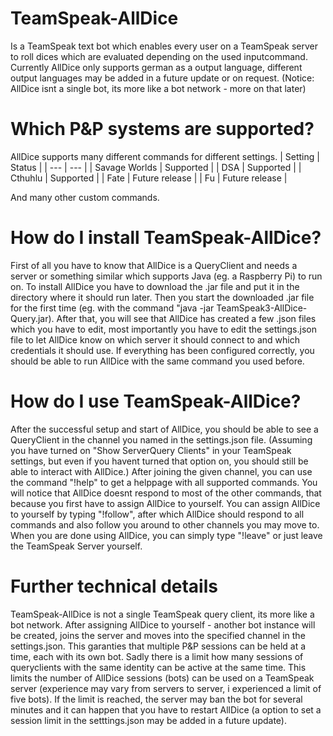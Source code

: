 # TeamSpeak-AllDice
Is a TeamSpeak text bot which enables every user on a TeamSpeak server to roll dices which are evaluated depending on the used inputcommand.
Currently AllDice only supports german as a output language, different output languages may be added in a future update or on request.
(Notice: AllDice isnt a single bot, its more like a bot network - more on that later)

# Which P&P systems are supported?
AllDice supports many different commands for different settings.
| Setting | Status |
| --- | --- |
| Savage Worlds | Supported |
| DSA | Supported |
| Cthuhlu | Supported |
| Fate | Future release |
| Fu | Future release |

And many other custom commands.

# How do I install TeamSpeak-AllDice?
First of all you have to know that AllDice is a QueryClient and needs a server or something similar which supports Java (eg. a Raspberry Pi) to run on.
To install AllDice you have to download the .jar file and put it in the directory where it should run later.
Then you start the downloaded .jar file for the first time (eg. with the command "java -jar TeamSpeak3-AllDice-Query.jar).
After that, you will see that AllDice has created a few .json files which you have to edit, most importantly you have to edit the settings.json file to let AllDice know on which server it should connect to and which credentials it should use.
If everything has been configured correctly, you should be able to run AllDice with the same command you used before.

# How do I use TeamSpeak-AllDice?
After the successful setup and start of AllDice, you should be able to see a QueryClient in the channel you named in the settings.json file. 
(Assuming you have turned on "Show ServerQuery Clients" in your TeamSpeak settings, but even if you havent turned that option on, you should still be able to interact with AllDice.)
After joining the given channel, you can use the command "!help" to get a helppage with all supported commands.
You will notice that AllDice doesnt respond to most of the other commands, that because you first have to assign AllDice to yourself. You can assign AllDice to yourself by typing "!follow", after which AllDice should respond to all commands and also follow you around to other channels you may move to.
When you are done using AllDice, you can simply type "!leave" or just leave the TeamSpeak Server yourself.

# Further technical details
TeamSpeak-AllDice is not a single TeamSpeak query client, its more like a bot network.
After assigning AllDice to yourself - another bot instance will be created, joins the server and moves into the specified channel in the settings.json.
This garanties that multiple P&P sessions can be held at a time, each with its own bot.
Sadly there is a limit how many sessions of queryclients with the same identity can be active at the same time. This limits the number of AllDice sessions (bots) can be used on a TeamSpeak server (experience may vary from servers to server, i experienced a limit of five bots).
If the limit is reached, the server may ban the bot for several minutes and it can happen that you have to restart AllDice (a option to set a session limit in the setttings.json may be added in a future update).
